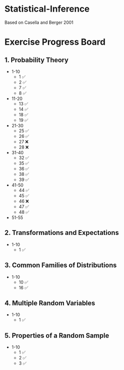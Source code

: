 # Statistical-Inference
Based on Casella and Berger 2001

# Exercise Progress Board
## 1. Probability Theory
* 1-10
  * 1 ✅
  * 2 ✅
  * 7 ✅
  * 8 ✅
* 11-20
  * 13 ✅
  * 14 ✅
  * 18 ✅
  * 19 ✅
* 21-30
  * 25 ✅
  * 26 ✅
  * 27 ❌
  * 28 ❌
* 31-40
  * 32 ✅
  * 35 ✅
  * 36 ✅
  * 38 ✅
  * 39 ✅
* 41-50
  * 44 ✅
  * 45 ✅
  * 46 ❌
  * 47 ✅
  * 48 ✅
* 51-55

## 2. Transformations and Expectations
* 1-10
  * 1 ✅

## 3. Common Families of Distributions
* 1-10
  * 10 ✅
  * 16 ✅

## 4. Multiple Random Variables
* 1-10
  * 1 ✅

## 5. Properties of a Random Sample
* 1-10
  * 1 ✅
  * 2 ✅
  * 3 ✅
